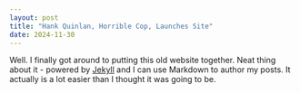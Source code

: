 ```yaml
---
layout: post
title: "Hank Quinlan, Horrible Cop, Launches Site"
date: 2024-11-30
---
```


Well. I finally got around to putting this old website together. Neat thing about it - powered by [Jekyll](http://jekyllrb.com) and I can use Markdown to author my posts. It actually is a lot easier than I thought it was going to be.

